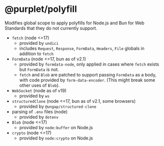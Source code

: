 # @purplet/polyfill

Modifies global scope to apply polyfills for Node.js and Bun for Web Standards that they do not currently support.

- `fetch` (node <=17)
  - provided by `undici`
  - includes `Request`, `Response`, `FormData`, `Headers`, `File` globals in addition to `fetch`
- `FormData` (node <=17, bun as of v2.1)
  - provided by `formdata-node`, only applied in cases where `fetch` exists but `FormData` is not.
  - `fetch` and `Blob` are patched to support passing `FormData` as a body, with code provided by `form-data-encoder`. (This might break some other uses of `Blob`).
- `WebSocket` (node as of v19)
  - provided by `ws`
- `structuredClone` (node <=17, bun as of v2.1, some browsers)
  - provided by `@ungap/structured-clone`
- parsing of `.env` files (node)
  - provided by `dotenv`
- `Blob` (node <=17)
  - provided by `node:buffer` on Node.js
- `crypto` (node <=17)
  - provided by `node:crypto` on Node.js
